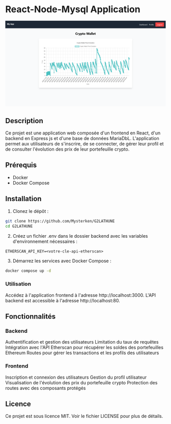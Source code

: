 # React-Node-Mysql Application
<div align = "center">
  <img src = "doc/image.webp" width = 750> 
</div>


## Description

Ce projet est une application web composée d'un frontend en React, d'un backend en Express js et d'une base de données MariaDbL. L'application permet aux utilisateurs de s'inscrire, de se connecter, de gérer leur profil et de consulter l'évolution des prix de leur portefeuille crypto.

## Prérequis

- Docker
- Docker Compose

## Installation

1. Clonez le dépôt :

```sh
git clone https://github.com/Mysterken/G2LATHUNE
cd G2LATHUNE
```
2. Créez un fichier .env dans le dossier backend avec les variables d'environnement nécessaires :

```env
ETHERSCAN_API_KEY=<votre-cle-api-etherscan>
```

3. Démarrez les services avec Docker Compose :
```sh
docker compose up -d
```
### Utilisation

Accédez à l'application frontend à l'adresse http://localhost:3000.
L'API backend est accessible à l'adresse http://localhost:80.

## Fonctionnalités

### Backend

Authentification et gestion des utilisateurs
Limitation du taux de requêtes
Intégration avec l'API Etherscan pour récupérer les soldes des portefeuilles Ethereum
Routes pour gérer les transactions et les profils des utilisateurs

### Frontend

Inscription et connexion des utilisateurs
Gestion du profil utilisateur
Visualisation de l'évolution des prix du portefeuille crypto
Protection des routes avec des composants protégés

## Licence
Ce projet est sous licence MIT. Voir le fichier LICENSE pour plus de détails.


